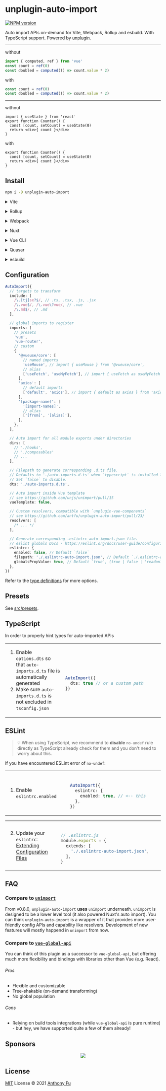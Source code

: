 # unplugin-auto-import

[![NPM version](https://img.shields.io/npm/v/unplugin-auto-import?color=a1b858&label=)](https://www.npmjs.com/package/unplugin-auto-import)

Auto import APIs on-demand for Vite, Webpack, Rollup and esbuild. With TypeScript support. Powered by [unplugin](https://github.com/unjs/unplugin).

---

without

```ts
import { computed, ref } from 'vue'
const count = ref(0)
const doubled = computed(() => count.value * 2)
```

with

```ts
const count = ref(0)
const doubled = computed(() => count.value * 2)
```

---

without

```tsx
import { useState } from 'react'
export function Counter() {
  const [count, setCount] = useState(0)
  return <div>{ count }</div>
}
```

with

```tsx
export function Counter() {
  const [count, setCount] = useState(0)
  return <div>{ count }</div>
}
```

## Install

```bash
npm i -D unplugin-auto-import
```

<details>
<summary>Vite</summary><br>

```ts
// vite.config.ts
import AutoImport from 'unplugin-auto-import/vite'

export default defineConfig({
  plugins: [
    AutoImport({ /* options */ }),
  ],
})
```

Example: [`playground/`](./playground/)

<br></details>

<details>
<summary>Rollup</summary><br>

```ts
// rollup.config.js
import AutoImport from 'unplugin-auto-import/rollup'

export default {
  plugins: [
    AutoImport({ /* options */ }),
    // other plugins
  ],
}
```

<br></details>


<details>
<summary>Webpack</summary><br>

```ts
// webpack.config.js
module.exports = {
  /* ... */
  plugins: [
    require('unplugin-auto-import/webpack')({ /* options */ }),
  ],
}
```

<br></details>

<details>
<summary>Nuxt</summary><br>

> You **don't need** this plugin for Nuxt, it's already builtin.

<br></details>

<details>
<summary>Vue CLI</summary><br>

```ts
// vue.config.js
module.exports = {
  configureWebpack: {
    plugins: [
      require('unplugin-auto-import/webpack')({ /* options */ }),
    ],
  },
}
```

<br></details>

<details>
<summary>Quasar</summary><br>

```ts
// quasar.conf.js
const AutoImportPlugin = require('unplugin-auto-import/webpack')

module.exports = {
  build: {
    chainWebpack(chain) {
      chain.plugin('unplugin-auto-import').use(
        AutoImportPlugin({ /* options */ }),
      )
    },
  },
}
```

<br></details>


<details>
<summary>esbuild</summary><br>

```ts
// esbuild.config.js
import { build } from 'esbuild'

build({
  /* ... */
  plugins: [
    require('unplugin-auto-import/esbuild')({
      /* options */
    }),
  ],
})
```

<br></details>

## Configuration

```ts
AutoImport({
  // targets to transform
  include: [
    /\.[tj]sx?$/, // .ts, .tsx, .js, .jsx
    /\.vue$/, /\.vue\?vue/, // .vue
    /\.md$/, // .md
  ],

  // global imports to register
  imports: [
    // presets
    'vue',
    'vue-router',
    // custom
    {
      '@vueuse/core': [
        // named imports
        'useMouse', // import { useMouse } from '@vueuse/core',
        // alias
        ['useFetch', 'useMyFetch'], // import { useFetch as useMyFetch } from '@vueuse/core',
      ],
      'axios': [
        // default imports
        ['default', 'axios'], // import { default as axios } from 'axios',
      ],
      '[package-name]': [
        '[import-names]',
        // alias
        ['[from]', '[alias]'],
      ],
    },
  ],

  // Auto import for all module exports under directories
  dirs: [
    // './hooks',
    // './composables'
    // ...
  ],

  // Filepath to generate corresponding .d.ts file.
  // Defaults to './auto-imports.d.ts' when `typescript` is installed locally.
  // Set `false` to disable.
  dts: './auto-imports.d.ts',

  // Auto import inside Vue template
  // see https://github.com/unjs/unimport/pull/15
  vueTemplate: false,

  // Custom resolvers, compatible with `unplugin-vue-components`
  // see https://github.com/antfu/unplugin-auto-import/pull/23/
  resolvers: [
    /* ... */
  ],

  // Generate corresponding .eslintrc-auto-import.json file.
  // eslint globals Docs - https://eslint.org/docs/user-guide/configuring/language-options#specifying-globals
  eslintrc: {
    enabled: false, // Default `false`
    filepath: './.eslintrc-auto-import.json', // Default `./.eslintrc-auto-import.json`
    globalsPropValue: true, // Default `true`, (true | false | 'readonly' | 'readable' | 'writable' | 'writeable')
  },
})
```

Refer to the [type definitions](./src/types.ts) for more options.

## Presets

See [src/presets](./src/presets).

## TypeScript

In order to properly hint types for auto-imported APIs

<table>
<tr>
<td width="400px" valign="top">

1. Enable `options.dts` so that `auto-imports.d.ts` file is automatically generated
2. Make sure `auto-imports.d.ts` is not excluded in `tsconfig.json`

</td>
<td width="600px"><br>

```ts
AutoImport({
  dts: true // or a custom path
})
```

</td>
</tr>
</table>

## ESLint

> 💡 When using TypeScript, we recommend to **disable** `no-undef` rule directly as TypeScript already check for them and you don't need to worry about this.

If you have encountered ESLint error of `no-undef`:

<table>
<tr>
<td width="400px">

1. Enable `eslintrc.enabled`

</td>
<td width="600px"><br>

```ts
AutoImport({
  eslintrc: {
    enabled: true, // <-- this
  },
})
```

</td></tr></table>
<table><tr><td width="400px">

2. Update your `eslintrc`:
[Extending Configuration Files](https://eslint.org/docs/user-guide/configuring/configuration-files#extending-configuration-files)

</td>
<td width="600px"><br>

```ts
// .eslintrc.js
module.exports = {
  extends: [
    './.eslintrc-auto-import.json',
  ],
}
```

</td>
</tr>
</table>

## FAQ

### Compare to [`unimport`](https://github.com/unjs/unimport)

From v0.8.0, `unplugin-auto-import` **uses** `unimport` underneath. `unimport` is designed to be a lower level tool (it also powered Nuxt's auto import). You can think `unplugin-auto-import` is a wrapper of it that provides more user-friendly config APIs and capability like resolvers. Development of new features will mostly happend in `unimport` from now.

### Compare to [`vue-global-api`](https://github.com/antfu/vue-global-api)

You can think of this plugin as a successor to `vue-global-api`, but offering much more flexibility and bindings with libraries other than Vue (e.g. React).

###### Pros

- Flexible and customizable
- Tree-shakable (on-demand transforming)
- No global population

###### Cons

- Relying on build tools integrations (while `vue-global-api` is pure runtime) - but hey, we have supported quite a few of them already!

## Sponsors

<p align="center">
  <a href="https://cdn.jsdelivr.net/gh/antfu/static/sponsors.svg">
    <img src='https://cdn.jsdelivr.net/gh/antfu/static/sponsors.svg'/>
  </a>
</p>

## License

[MIT](./LICENSE) License © 2021 [Anthony Fu](https://github.com/antfu)
